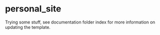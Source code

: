 # personal_site
Trying some stuff, see documentation folder index for more information on updating the template.
